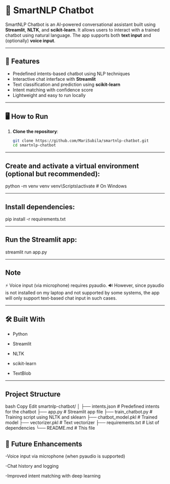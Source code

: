 # 🤖 SmartNLP Chatbot

SmartNLP Chatbot is an AI-powered conversational assistant built using **Streamlit**, **NLTK**, and **scikit-learn**. It allows users to interact with a trained chatbot using natural language. The app supports both **text input** and (optionally) **voice input**.

---

## 🧠 Features

- Predefined intents-based chatbot using NLP techniques
- Interactive chat interface with **Streamlit**
- Text classification and prediction using **scikit-learn**
- Intent matching with confidence score
- Lightweight and easy to run locally

---

## 🖥️ How to Run

1. **Clone the repository**:

   ```bash
   git clone https://github.com/MariSubila/smartnlp-chatbot.git
   cd smartnlp-chatbot
---

## Create and activate a virtual environment (optional but recommended):
python -m venv venv
venv\Scripts\activate   # On Windows

---
## Install dependencies:
pip install -r requirements.txt

---
## Run the Streamlit app:
streamlit run app.py

---
## Note
⚡ Voice input (via microphone) requires pyaudio.
🔊 However, since pyaudio is not installed on my laptop and not supported by some systems, the app will only support text-based chat input in such cases.

---
## 🛠️ Built With
* Python

* Streamlit

* NLTK

* scikit-learn

* TextBlob

---
## Project Structure
bash
Copy
Edit
smartnlp-chatbot/
│
├── intents.json           # Predefined intents for the chatbot
├── app.py                 # Streamlit app file
├── train_chatbot.py       # Training script using NLTK and sklearn
├── chatbot_model.pkl      # Trained model
├── vectorizer.pkl         # Text vectorizer
├── requirements.txt       # List of dependencies
└── README.md              # This file

## 🚀 Future Enhancements
-Voice input via microphone (when pyaudio is supported)

-Chat history and logging

-Improved intent matching with deep learning


